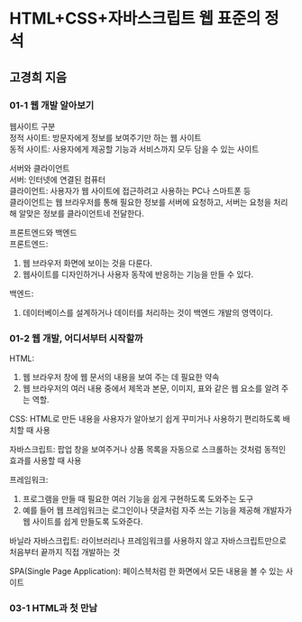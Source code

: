 # HTML+CSS+자바스크립트 웹 표준의 정석  
## 고경희 지음  

### 01-1 웹 개발 알아보기  
웹사이트 구분  
정적 사이트: 방문자에게 정보를 보여주기만 하는 웹 사이트  
동적 사이트: 사용자에게 제공할 기능과 서비스까지 모두 담을 수 있는 사이트  


서버와 클라이언트  
서버: 인터넷에 연결된 컴퓨터  
클라이언트: 사용자가 웹 사이트에 접근하려고 사용하는 PC나 스마트폰 등  
클라이언트는 웹 브라우저를 통해 필요한 정보를 서버에 요청하고, 서버는 요청을 처리해 알맞은 정보를 클라이언트네 전달한다.  


프론트엔드와 백엔드  
프론트엔드:  
1. 웹 브라우저 화면에 보이는 것을 다룬다.  
2. 웹사이트를 디자인하거나 사용자 동작에 반응하는 기능을 만들 수 있다.  

백엔드:  
1. 데이터베이스를 설계하거나 데이터를 처리하는 것이 백엔드 개발의 영역이다.  


### 01-2 웹 개발, 어디서부터 시작할까  
HTML:  
1. 웹 브라우저 창에 웹 문서의 내용을 보여 주는 데 필요한 약속  
2. 웹 브라우저의 여러 내용 중에서 제목과 본문, 이미지, 표와 같은 웹 요소를 알려 주는 역할.  

CSS: HTML로 만든 내용을 사용자가 알아보기 쉽게 꾸미거나 사용하기 편리하도록 배치할 때 사용  

자바스크립트: 팝업 창을 보여주거나 상품 목록을 자동으로 스크롤하는 것처럼 동적인 효과를 사용할 때 사용  

프레임워크:  
1. 프로그램을 만들 때 필요한 여러 기능을 쉽게 구현하도록 도와주는 도구  
2. 예를 들어 웹 프레임워크는 로그인이나 댓글처럼 자주 쓰는 기능을 제공해 개발자가 웹 사이트를 쉽게 만들도록 도와준다.  

바닐라 자바스크립트: 라이브러리나 프레임워크를 사용하지 않고 자바스크립트만으로 처음부터 끝까지 직접 개발하는 것  

SPA(Single Page Application): 페이스븍처럼 한 화면에서 모든 내용을 볼 수 있는 사이트  


### 03-1 HTML과 첫 만남  
